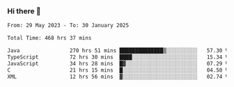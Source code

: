 ### Hi there 👋

<!--START_SECTION:waka-->

```txt
From: 29 May 2023 - To: 30 January 2025

Total Time: 468 hrs 37 mins

Java                270 hrs 51 mins ██████████████▒░░░░░░░░░░   57.30 %
TypeScript          72 hrs 30 mins  ████░░░░░░░░░░░░░░░░░░░░░   15.34 %
JavaScript          34 hrs 28 mins  █▓░░░░░░░░░░░░░░░░░░░░░░░   07.29 %
C                   21 hrs 15 mins  █░░░░░░░░░░░░░░░░░░░░░░░░   04.50 %
XML                 12 hrs 56 mins  ▓░░░░░░░░░░░░░░░░░░░░░░░░   02.74 %
```

<!--END_SECTION:waka-->
<!--
**the-beef-calculator/the-beef-calculator** is a ✨ _special_ ✨ repository because its `README.md` (this file) appears on your GitHub profile.

Here are some ideas to get you started:

- 🔭 I’m currently working on ...
- 🌱 I’m currently learning ...
- 👯 I’m looking to collaborate on ...
- 🤔 I’m looking for help with ...
- 💬 Ask me about ...
- 📫 How to reach me: ...
- 😄 Pronouns: ...
- ⚡ Fun fact: ...
-->
